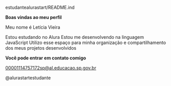 estudantealurastart/README.ind

**Boas vindas ao meu perfil** 

Meu nome é Letícia Vieira

Estou estudando no Alura
Estou me desenvolvendo na linguagem JavaScript
Utilizo esse espaço para minha organização e compartilhamento dos meus projetos desenvolvidos

**Você pode entrar em contato comigo**

00001114757172sp@al.educacao.sp.gov.br

@alurastartestudante
